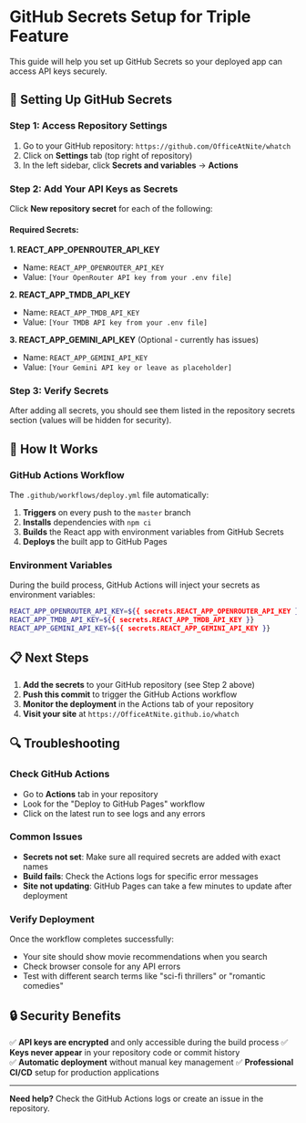 # GitHub Secrets Setup for Triple Feature

This guide will help you set up GitHub Secrets so your deployed app can access API keys securely.

## 🔐 Setting Up GitHub Secrets

### Step 1: Access Repository Settings
1. Go to your GitHub repository: `https://github.com/OfficeAtNite/whatch`
2. Click on **Settings** tab (top right of repository)
3. In the left sidebar, click **Secrets and variables** → **Actions**

### Step 2: Add Your API Keys as Secrets
Click **New repository secret** for each of the following:

#### Required Secrets:

**1. REACT_APP_OPENROUTER_API_KEY**
- Name: `REACT_APP_OPENROUTER_API_KEY`
- Value: `[Your OpenRouter API key from your .env file]`

**2. REACT_APP_TMDB_API_KEY**
- Name: `REACT_APP_TMDB_API_KEY`
- Value: `[Your TMDB API key from your .env file]`

**3. REACT_APP_GEMINI_API_KEY** (Optional - currently has issues)
- Name: `REACT_APP_GEMINI_API_KEY`
- Value: `[Your Gemini API key or leave as placeholder]`

### Step 3: Verify Secrets
After adding all secrets, you should see them listed in the repository secrets section (values will be hidden for security).

## 🚀 How It Works

### GitHub Actions Workflow
The `.github/workflows/deploy.yml` file automatically:

1. **Triggers** on every push to the `master` branch
2. **Installs** dependencies with `npm ci`
3. **Builds** the React app with environment variables from GitHub Secrets
4. **Deploys** the built app to GitHub Pages

### Environment Variables
During the build process, GitHub Actions will inject your secrets as environment variables:
```bash
REACT_APP_OPENROUTER_API_KEY=${{ secrets.REACT_APP_OPENROUTER_API_KEY }}
REACT_APP_TMDB_API_KEY=${{ secrets.REACT_APP_TMDB_API_KEY }}
REACT_APP_GEMINI_API_KEY=${{ secrets.REACT_APP_GEMINI_API_KEY }}
```

## 📋 Next Steps

1. **Add the secrets** to your GitHub repository (see Step 2 above)
2. **Push this commit** to trigger the GitHub Actions workflow
3. **Monitor the deployment** in the Actions tab of your repository
4. **Visit your site** at `https://OfficeAtNite.github.io/whatch`

## 🔍 Troubleshooting

### Check GitHub Actions
- Go to **Actions** tab in your repository
- Look for the "Deploy to GitHub Pages" workflow
- Click on the latest run to see logs and any errors

### Common Issues
- **Secrets not set**: Make sure all required secrets are added with exact names
- **Build fails**: Check the Actions logs for specific error messages
- **Site not updating**: GitHub Pages can take a few minutes to update after deployment

### Verify Deployment
Once the workflow completes successfully:
- Your site should show movie recommendations when you search
- Check browser console for any API errors
- Test with different search terms like "sci-fi thrillers" or "romantic comedies"

## 🔒 Security Benefits

✅ **API keys are encrypted** and only accessible during the build process
✅ **Keys never appear** in your repository code or commit history  
✅ **Automatic deployment** without manual key management
✅ **Professional CI/CD** setup for production applications

---

**Need help?** Check the GitHub Actions logs or create an issue in the repository.